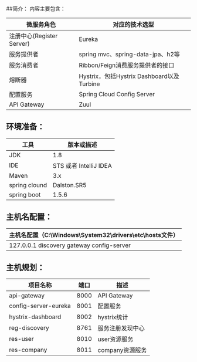 
##简介：
内容主要包含：

| 微服务角色                 | 对应的技术选型                              |
| --------------------- | ------------------------------------ |
| 注册中心(Register Server) | Eureka                               |
| 服务提供者                 | spring mvc、spring-data-jpa、h2等       |
| 服务消费者                 | Ribbon/Feign消费服务提供者的接口               |
| 熔断器                   | Hystrix，包括Hystrix Dashboard以及Turbine |
| 配置服务                  | Spring Cloud Config Server           |
| API Gateway           | Zuul                                 |

## 环境准备：

| 工具    | 版本或描述                |
| ----- | -------------------- |
| JDK   | 1.8                  |
| IDE   | STS 或者 IntelliJ IDEA |
| Maven | 3.x                  |
| spring clound | Dalston.SR5 |
| spring boot | 1.5.6 |
## 主机名配置：

| 主机名配置（C:\Windows\System32\drivers\etc\hosts文件） |
| ---------------------------------------- |
| 127.0.0.1 discovery gateway config-server|

## 主机规划：

| 项目名称                                               | 端口   | 描述                             | 
| ----------------------- | ---- | ------------ |
| api-gateway             | 8000 | API Gateway  | 
| config-server-eureka    | 8001 | 配置服务                   | 
| hystrix-dashboard       | 8002 | hystrix统计         | 
| reg-discovery           | 8761 | 服务注册发现中心     | 
| res-user                | 8010 | user资源服务             | 
| res-company             | 8011 | company资源服务      | 